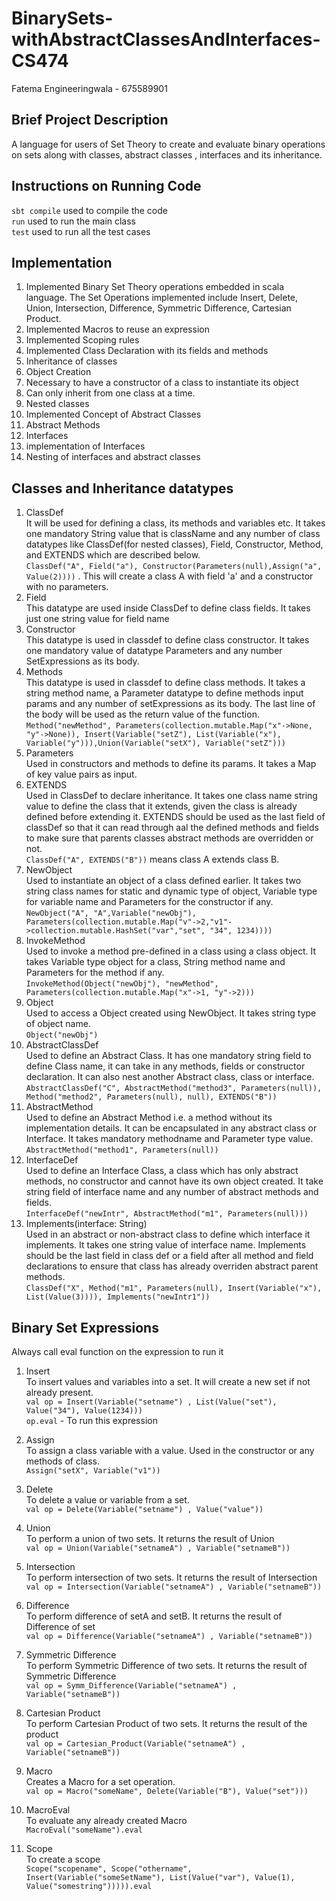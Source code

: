 # BinarySets-withAbstractClassesAndInterfaces-CS474
Fatema Engineeringwala - 675589901

## Brief Project Description
A language for users of Set Theory to create and evaluate binary operations on sets along with classes, abstract classes , interfaces and its inheritance.

## Instructions on Running Code
`sbt compile` used to compile the code<br>
`run` used to run the main class<br>
`test` used to run all the test cases

## Implementation
1. Implemented Binary Set Theory operations embedded in scala language. The Set Operations implemented include Insert, Delete, Union, Intersection, Difference, Symmetric Difference, Cartesian Product.
2. Implemented Macros to reuse an expression
3. Implemented Scoping rules
4. Implemented Class Declaration with its fields and methods
5. Inheritance of classes
6. Object Creation
7. Necessary to have a constructor of a class to instantiate its object
8. Can only inherit from one class at a time.
9. Nested classes
10. Implemented Concept of Abstract Classes
11. Abstract Methods
12. Interfaces
13. implementation of Interfaces
14. Nesting of interfaces and abstract classes


## Classes and Inheritance datatypes
1. ClassDef<br>
   It will be used for defining a class, its methods and variables etc. It takes one mandatory String value that is className and any number of class datatypes like ClassDef(for nested classes), Field, Constructor, Method, and EXTENDS which are described below.<br>
   `ClassDef("A", Field("a"), Constructor(Parameters(null),Assign("a", Value(2))))` . This will create a class A with field 'a' and a constructor with no parameters.<br>
2. Field<br>
   This datatype are used inside ClassDef to define class fields. It takes just one string value for field name <br>
3. Constructor<br>
   This datatype is used in classdef to define class constructor. It takes one mandatory value of datatype Parameters and any number SetExpressions as its body.<br>
4. Methods<br>
   This datatype is used in classdef to define class methods. It takes a string method name, a Parameter datatype to define methods input params and any number of setExpressions as its body. The last line of the body will be used as the return value of the function.<br>
   `Method("newMethod", Parameters(collection.mutable.Map("x"->None, "y"->None)), Insert(Variable("setZ"), List(Variable("x"), Variable("y"))),Union(Variable("setX"), Variable("setZ")))`
5. Parameters<br>
   Used in constructors and methods to define its params. It takes a Map of key value pairs as input.<br>
6. EXTENDS<br>
   Used in ClassDef to declare inheritance. It takes one class name string value to define the class that it extends, given the class is already defined before extending it. EXTENDS should be used as the last field of classDef so that it can read through aal the defined methods and fields to make sure that parents classes abstract methods are overridden or not.<br>
   `ClassDef("A", EXTENDS("B"))` means class A extends class B. <br>
7. NewObject<br>
   Used to instantiate an object of a class defined earlier. It takes two string class names for static and dynamic type of object, Variable type for variable name and Parameters for the constructor if any.<br>
   `NewObject("A", "A",Variable("newObj"), Parameters(collection.mutable.Map("v"->2,"v1"->collection.mutable.HashSet("var","set", "34", 1234))))`
8. InvokeMethod<br>
   Used to invoke a method pre-defined in a class using a class object. It takes Variable type object for a class, String method name and Parameters for the method if any.<br>
   `InvokeMethod(Object("newObj"), "newMethod", Parameters(collection.mutable.Map("x"->1, "y"->2)))`
9. Object<br>
   Used to access a Object created using NewObject. It takes string type of object name.<br>
   `Object("newObj")`
10. AbstractClassDef<br>
   Used to define an Abstract Class. It has one mandatory string field to define Class name, it can take in any methods, fields or constructor declaration. It can also nest another Abstract class, class or interface.<br>
   `AbstractClassDef("C", AbstractMethod("method3", Parameters(null)), Method("method2", Parameters(null), null), EXTENDS("B"))`
11. AbstractMethod<br>
   Used to define an Abstract Method i.e. a method without its implementation details. It can be encapsulated in any abstract class or Interface. It takes mandatory methodname and Parameter type value.<br>
   `AbstractMethod("method1", Parameters(null))`
12. InterfaceDef<br>
   Used to define an Interface Class, a class which has only abstract methods, no constructor and cannot have its own object created. It take string field of interface name and any number of abstract methods and fields.<br>
   `InterfaceDef("newIntr", AbstractMethod("m1", Parameters(null)))`
13. Implements(interface: String)<br>
   Used in an abstract or non-abstract class to define which interface it implements. It takes one string value of interface name. Implements should be the last field in class def or a field after all method and field declarations to ensure that class has already overriden abstract parent methods.<br>
   `ClassDef("X", Method("m1", Parameters(null), Insert(Variable("x"), List(Value(3)))), Implements("newIntr1"))`

## Binary Set Expressions
Always call eval function on the expression to run it<br>
1. Insert<br>
   To insert values and variables into a set. It will create a new set if not already present.<br>
   `val op = Insert(Variable("setname") , List(Value("set"), Value("34"), Value(1234)))` <br>
   `op.eval` - To run this expression<br>

2. Assign<br>
   To assign a class variable with a value. Used in the constructor or any methods of class.<br>
   `Assign("setX", Variable("v1"))`<br>

4. Delete<br>
   To delete a value or variable from a set. <br>
   `val op = Delete(Variable("setname") , Value("value"))` <br>

5. Union<br>
   To perform a union of two sets. It returns the result of Union <br>
   `val op = Union(Variable("setnameA") , Variable("setnameB"))` <br>

6. Intersection<br>
   To perform intersection of two sets. It returns the result of Intersection <br>
   `val op = Intersection(Variable("setnameA") , Variable("setnameB"))` <br>

7. Difference<br>
   To perform difference of setA and setB. It returns the result of Difference of set <br>
   `val op = Difference(Variable("setnameA") , Variable("setnameB"))` <br>

8. Symmetric Difference<br>
   To perform Symmetric Difference of two sets. It returns the result of Symmetric Difference <br>
   `val op = Symm_Difference(Variable("setnameA") , Variable("setnameB"))` <br>

9. Cartesian Product<br>
   To perform Cartesian Product of two sets. It returns the result of the product <br>
   `val op = Cartesian_Product(Variable("setnameA") , Variable("setnameB"))` <br>

10. Macro<br>
    Creates a Macro for a set operation.<br>
    `val op = Macro("someName", Delete(Variable("B"), Value("set")))`

11. MacroEval<br>
    To evaluate any already created Macro<br>
    `MacroEval("someName").eval`

12. Scope<br>
    To create a scope <br>
    `Scope("scopename", Scope("othername", Insert(Variable("someSetName"), List(Value("var"), Value(1), Value("somestring"))))).eval`
